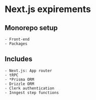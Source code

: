 # Next.js expirements

## Monorepo setup
    - Front-end
    - Packages

## Includes
    - Next.js: App router
    - tRPC
    - *Prisma ORM
    - Drizzle ORM
    - Clerk authentication
    - Inngest step functions
    